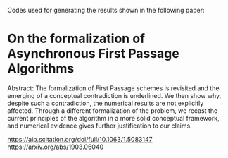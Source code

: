 Codes used for generating the results shown in the following paper:

# On the formalization of Asynchronous First Passage Algorithms

Abstract: The formalization of First Passage schemes is revisited and the emerging of a conceptual contradiction is underlined.
We then show why, despite such a contradiction, the numerical results are not explicitly affected. Through a different
formalization of the problem, we recast the current principles of the algorithm in a more solid conceptual framework,
and numerical evidence gives further justification to our claims.

https://aip.scitation.org/doi/full/10.1063/1.5083147
https://arxiv.org/abs/1903.06040
